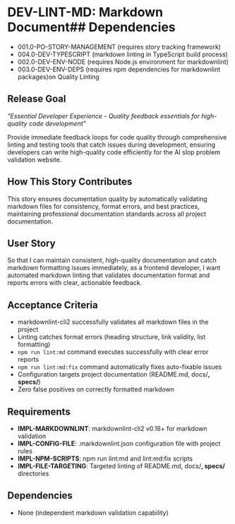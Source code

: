 # DEV-LINT-MD: Markdown Document## Dependencies

- 001.0-PO-STORY-MANAGEMENT (requires story tracking framework)
- 004.0-DEV-TYPESCRIPT (markdown linting in TypeScript build process)
- 002.0-DEV-ENV-NODE (requires Node.js environment for markdownlint)
- 003.0-DEV-ENV-DEPS (requires npm dependencies for markdownlint packages)on Quality Linting

## Release Goal

_"Essential Developer Experience - Quality feedback essentials for high-quality code development"_

Provide immediate feedback loops for code quality through comprehensive linting and testing tools that catch issues during development, ensuring developers can write high-quality code efficiently for the AI slop problem validation website.

## How This Story Contributes

This story ensures documentation quality by automatically validating markdown files for consistency, format errors, and best practices, maintaining professional documentation standards across all project documentation.

## User Story

So that I can maintain consistent, high-quality documentation and catch markdown formatting issues immediately, as a frontend developer, I want automated markdown linting that validates documentation format and reports errors with clear, actionable feedback.

## Acceptance Criteria

- markdownlint-cli2 successfully validates all markdown files in the project
- Linting catches format errors (heading structure, link validity, list formatting)
- `npm run lint:md` command executes successfully with clear error reports
- `npm run lint:md:fix` command automatically fixes auto-fixable issues
- Configuration targets project documentation (README.md, docs/**, specs/**)
- Zero false positives on correctly formatted markdown

## Requirements

- **IMPL-MARKDOWNLINT**: markdownlint-cli2 v0.18+ for markdown validation
- **IMPL-CONFIG-FILE**: .markdownlint.json configuration file with project rules
- **IMPL-NPM-SCRIPTS**: npm run lint:md and lint:md:fix scripts
- **IMPL-FILE-TARGETING**: Targeted linting of README.md, docs/**, specs/** directories

## Dependencies

- None (independent markdown validation capability)
